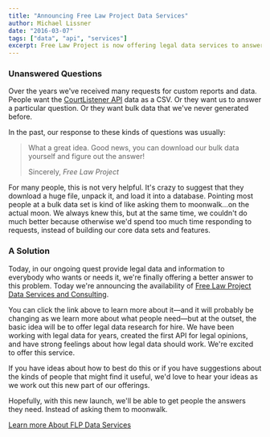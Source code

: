 ```yaml
---
title: "Announcing Free Law Project Data Services"
author: Michael Lissner
date: "2016-03-07"
tags: ["data", "api", "services"]
excerpt: Free Law Project is now offering legal data services to answer difficult questions and generate custom data reports.
---
```


### Unanswered Questions

Over the years we've received many requests for custom reports and data. People want the <a href="https://www.courtlistener.com/api/">CourtListener API</a> data as a CSV. Or they want us to answer a particular question. Or they want bulk data that we've never generated before.

In the past, our response to these kinds of questions was usually:

<blockquote>
<p>What a great idea. Good news, you can download our bulk data yourself and figure out the answer!</p>
<footer>Sincerely, <cite title="Free Law Project">Free Law Project</cite></footer>
</blockquote>

For many people, this is not very helpful. It's crazy to suggest that they download a huge file, unpack it, and load it into a database. Pointing most people at a bulk data set is kind of like asking them to moonwalk&hellip;on the actual moon. We always knew this, but at the same time, we couldn't do much better because otherwise we'd spend too much time responding to requests, instead of building our core data sets and features.


### A Solution

Today, in our ongoing quest provide legal data and information to everybody who wants or needs it,  we're finally offering a better answer to this problem. Today we're announcing the availability of [Free Law Project Data Services and Consulting][1].

You can click the link above to learn more about it&mdash;and it will probably be changing as we learn more about what people need&mdash;but at the outset, the basic idea will be to offer legal data research for hire. We have been working with legal data for years, created the first API for legal opinions, and have strong feelings about how legal data should work. We're excited to offer this service.

If you have ideas about how to best do this or if you have suggestions about the kinds of people that might find it useful, we'd love to hear your ideas as we work out this new part of our offerings.

Hopefully, with this new launch, we'll be able to get people the answers they need. Instead of asking them to moonwalk.

<a href="/data-consulting/" className="btn btn-primary btn-lg">Learn more About FLP Data Services</a>



[1]: /data-consulting/
